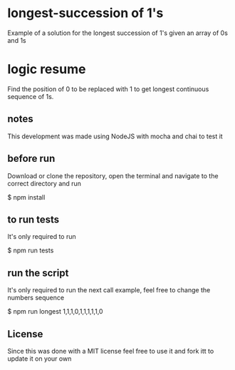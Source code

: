 # longest-succession of 1's
Example of a solution for the longest succession of 1's given an array of 0s and 1s

# logic resume
Find the position of 0 to be replaced with 1 to get longest continuous sequence of 1s.

## notes
This development was made using NodeJS with mocha and chai to test it

## before run
Download or clone the repository, open the terminal and navigate to the correct directory and run

$ npm install

## to run tests
It's only required to run

$ npm run tests

## run the script
It's only required to run the next call example, feel free to change the numbers sequence

$ npm run longest 1,1,1,0,1,1,1,1,1,0

## License
Since this was done with a MIT license feel free to use it and fork itt to update it on your own
